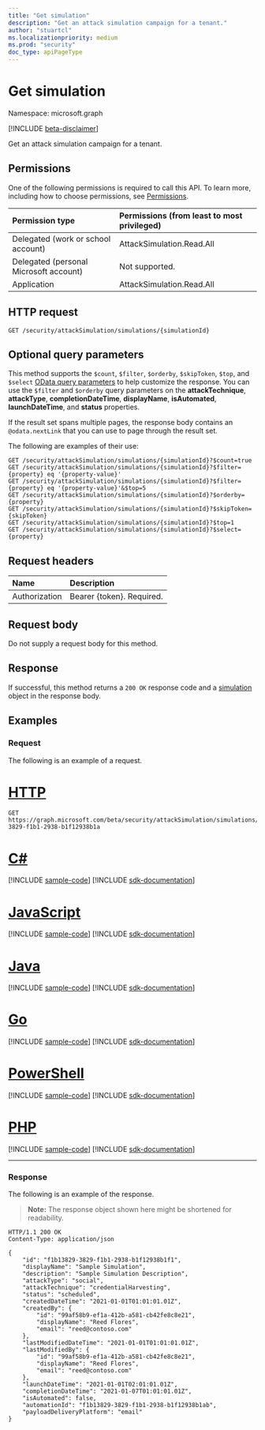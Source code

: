 ```yaml
---
title: "Get simulation"
description: "Get an attack simulation campaign for a tenant."
author: "stuartcl"
ms.localizationpriority: medium
ms.prod: "security"
doc_type: apiPageType
---
```


# Get simulation
Namespace: microsoft.graph

[!INCLUDE [beta-disclaimer](../../includes/beta-disclaimer.md)]

Get an attack simulation campaign for a tenant.

## Permissions
One of the following permissions is required to call this API. To learn more, including how to choose permissions, see [Permissions](/graph/permissions-reference).

| Permission type                        | Permissions (from least to most privileged) |
|:---------------------------------------|:--------------------------------------------|
| Delegated (work or school account)     | AttackSimulation.Read.All                   |
| Delegated (personal Microsoft account) | Not supported.                              |
| Application                            | AttackSimulation.Read.All                   |

## HTTP request

<!-- {
  "blockType": "ignored"
}
-->
``` http
GET /security/attackSimulation/simulations/{simulationId}
```

## Optional query parameters

This method supports the `$count`, `$filter`, `$orderby`, `$skipToken`, `$top`, and `$select` [OData query parameters](/graph/query-parameters) to help customize the response. You can use the `$filter` and `$orderby` query parameters on the **attackTechnique**, **attackType**, **completionDateTime**, **displayName**, **isAutomated**, **launchDateTime**, and **status** properties.

If the result set spans multiple pages, the response body contains an `@odata.nextLink` that you can use to page through the result set.

The following are examples of their use:

<!-- {
  "blockType": "ignored"
}
-->
``` http
GET /security/attackSimulation/simulations/{simulationId}?$count=true
GET /security/attackSimulation/simulations/{simulationId}?$filter={property} eq '{property-value}'
GET /security/attackSimulation/simulations/{simulationId}?$filter={property} eq '{property-value}'&$top=5
GET /security/attackSimulation/simulations/{simulationId}?$orderby={property}
GET /security/attackSimulation/simulations/{simulationId}?$skipToken={skipToken}
GET /security/attackSimulation/simulations/{simulationId}?$top=1
GET /security/attackSimulation/simulations/{simulationId}?$select={property}
```

## Request headers
|Name|Description|
|:---|:---|
|Authorization|Bearer {token}. Required.|

## Request body
Do not supply a request body for this method.

## Response

If successful, this method returns a `200 OK` response code and a [simulation](../resources/simulation.md) object in the response body.

## Examples

### Request

The following is an example of a request.


# [HTTP](#tab/http)
<!-- {
  "blockType": "request",
  "name": "get_simulation"
}
-->
``` http
GET https://graph.microsoft.com/beta/security/attackSimulation/simulations/f1b13829-3829-f1b1-2938-b1f12938b1a
```

# [C#](#tab/csharp)
[!INCLUDE [sample-code](../includes/snippets/csharp/get-simulation-csharp-snippets.md)]
[!INCLUDE [sdk-documentation](../includes/snippets/snippets-sdk-documentation-link.md)]

# [JavaScript](#tab/javascript)
[!INCLUDE [sample-code](../includes/snippets/javascript/get-simulation-javascript-snippets.md)]
[!INCLUDE [sdk-documentation](../includes/snippets/snippets-sdk-documentation-link.md)]

# [Java](#tab/java)
[!INCLUDE [sample-code](../includes/snippets/java/get-simulation-java-snippets.md)]
[!INCLUDE [sdk-documentation](../includes/snippets/snippets-sdk-documentation-link.md)]

# [Go](#tab/go)
[!INCLUDE [sample-code](../includes/snippets/go/get-simulation-go-snippets.md)]
[!INCLUDE [sdk-documentation](../includes/snippets/snippets-sdk-documentation-link.md)]

# [PowerShell](#tab/powershell)
[!INCLUDE [sample-code](../includes/snippets/powershell/get-simulation-powershell-snippets.md)]
[!INCLUDE [sdk-documentation](../includes/snippets/snippets-sdk-documentation-link.md)]

# [PHP](#tab/php)
[!INCLUDE [sample-code](../includes/snippets/php/get-simulation-php-snippets.md)]
[!INCLUDE [sdk-documentation](../includes/snippets/snippets-sdk-documentation-link.md)]

---

### Response

The following is an example of the response.

>**Note:** The response object shown here might be shortened for readability.
<!-- {
  "blockType": "response",
  "truncated": true,
  "@odata.type": "microsoft.graph.simulation"
}
-->
``` http
HTTP/1.1 200 OK
Content-Type: application/json

{
    "id": "f1b13829-3829-f1b1-2938-b1f12938b1f1",
    "displayName": "Sample Simulation",
    "description": "Sample Simulation Description",
    "attackType": "social",
    "attackTechnique": "credentialHarvesting",
    "status": "scheduled",
    "createdDateTime": "2021-01-01T01:01:01.01Z",
    "createdBy": {
        "id": "99af58b9-ef1a-412b-a581-cb42fe8c8e21",
        "displayName": "Reed Flores",
        "email": "reed@contoso.com"
    },
    "lastModifiedDateTime": "2021-01-01T01:01:01.01Z",
    "lastModifiedBy": {
        "id": "99af58b9-ef1a-412b-a581-cb42fe8c8e21",
        "displayName": "Reed Flores",
        "email": "reed@contoso.com"
    },
    "launchDateTime": "2021-01-01T02:01:01.01Z",
    "completionDateTime": "2021-01-07T01:01:01.01Z",
    "isAutomated": false,
    "automationId": "f1b13829-3829-f1b1-2938-b1f12938b1ab",
    "payloadDeliveryPlatform": "email"
}
```
